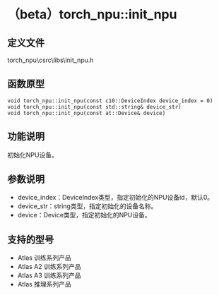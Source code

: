 # （beta）torch_npu::init_npu

## 定义文件

torch_npu\csrc\libs\init_npu.h

## 函数原型

```
void torch_npu::init_npu(const c10::DeviceIndex device_index = 0)
void torch_npu::init_npu(const std::string& device_str)
void torch_npu::init_npu(const at::Device& device)
```

## 功能说明

初始化NPU设备。

## 参数说明

- device_index：DeviceIndex类型，指定初始化的NPU设备id，默认0。
- device_str：string类型，指定初始化的设备名称。
- device：Device类型，指定初始化的NPU设备。

## 支持的型号

- <term>Atlas 训练系列产品</term>
- <term>Atlas A2 训练系列产品</term>
- <term>Atlas A3 训练系列产品</term>
- <term>Atlas 推理系列产品</term>

